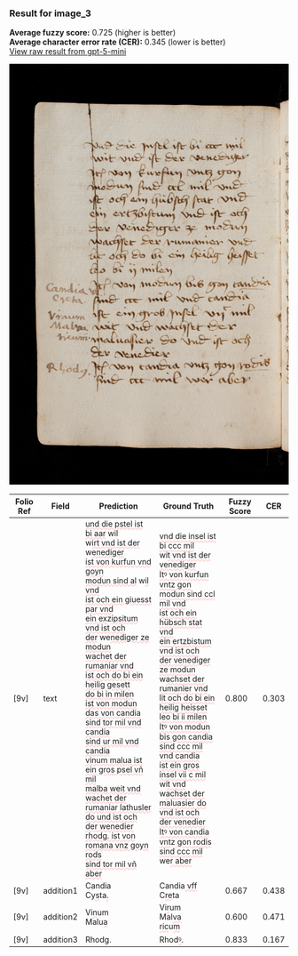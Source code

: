 ### Result for image_3
**Average fuzzy score:** 0.725 (higher is better)<br>**Average character error rate (CER):** 0.345 (lower is better)<br>[View raw result from gpt-5-mini](https://github.com/RISE-UNIBAS/humanities_data_benchmark/blob/main/results/2025-10-24/T0280/request_T0280_image_3.json)

<img src="https://github.com/RISE-UNIBAS/humanities_data_benchmark/blob/main/benchmarks/medieval_manuscripts/images/image_3.jpg?raw=true" alt="image_3" width="800px">

<style>
.diff { text-decoration: underline; text-decoration-color: #ffcccc; text-decoration-style: wavy; }
</style>

| Folio Ref | Field | Prediction | Ground Truth | Fuzzy Score | CER |
|-----------|-------|------------|--------------|-------------|-----|
| [9v] | text | <span class="diff">und die pstel ist bi aar</span> wi<span class="diff">l<br></span>w<span class="diff">irt vnd ist der</span> w<span class="diff">enediger<br>ist von kurfun vnd goyn<br>modun sind al</span> w<span class="diff">il vnd<br>ist och ein giuesst par vnd<br>ein ex</span>z<span class="diff">ipsitum vnd ist och<br>der</span> we<span class="diff">nediger ze modun<br>wachet der rumaniar vnd<br>ist och do bi ein heilig gesett<br>do bi in milen<br>ist von modun das von candia<br>sind tor mil vnd candia<br>sind ur mil vnd candia<br>vinum malua ist ein gros psel vñ mil<br>malba weit vnd wachet der<br>rumaniar lathusler do und ist och<br>der wenedier<br>rhodg. ist von romana vnz goyn rods<br>sind tor mil vñ aber</span> | <span class="diff">vnd die insel ist bi ccc mil<br></span> wi<span class="diff">t vnd ist der venediger<br> Itꝰ von kurfun vntz gon<br> modun sind ccl mil vnd<br> ist och ein hübsch stat vnd<br> ein ertzbistum vnd ist och<br> der venediger ze modun<br> </span>w<span class="diff">achset der rumanier vnd<br> lit och do bi ein heilig heisset<br> leo bi ii milen<br> Itꝰ von modun bis gon candia<br> sind ccc mil vnd candia<br> ist ein gros insel vii c mil<br></span> w<span class="diff">it vnd</span> w<span class="diff">achset der<br> maluasier do vnd ist och<br> der venedier<br> Itꝰ von candia vnt</span>z<span class="diff"> gon rodis<br> sind ccc mil</span> we<span class="diff">r aber</span> | 0.800 | 0.303 |
| [9v] | addition1 | Candia<br>C<span class="diff">ys</span>ta<span class="diff">.</span> | Candia<span class="diff"> vff</span><br><span class="diff"> </span>C<span class="diff">re</span>ta | 0.667 | 0.438 |
| [9v] | addition2 | Vi<span class="diff">n</span>um<br>Malu<span class="diff">a</span> | Vi<span class="diff">r</span>um<br><span class="diff"> </span>Mal<span class="diff">va<br> ric</span>u<span class="diff">m</span> | 0.600 | 0.471 |
| [9v] | addition3 | Rhod<span class="diff">g</span>. | Rhod<span class="diff">ꝰ</span>. | 0.833 | 0.167 |

